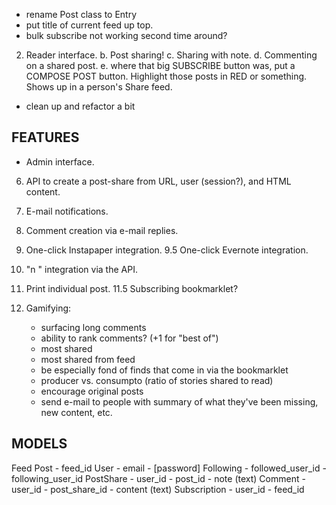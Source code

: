 - rename Post class to Entry
- put title of current feed up top.
- bulk subscribe not working second time around?

2. Reader interface.
	b. Post sharing!
	c. Sharing with note.
	d. Commenting on a shared post.
	e. where that big SUBSCRIBE button was, put a COMPOSE POST button. Highlight those posts in RED or something. Shows up in a person's Share feed.

- clean up and refactor a bit

## FEATURES

* Admin interface.
6. API to create a post-share from URL, user (session?), and HTML content.

7. E-mail notifications.
8. Comment creation via e-mail replies.
9. One-click Instapaper integration.
9.5 One-click Evernote integration.
10. "n <note>" integration via the API.
11. Print individual post.
11.5 Subscribing bookmarklet?
12. Gamifying:
	- surfacing long comments
	- ability to rank comments? (+1 for "best of")
	- most shared
	- most shared from feed
	- be especially fond of finds that come in via the bookmarklet
	- producer vs. consumpto (ratio of stories shared to read)
	- encourage original posts
	- send e-mail to people with summary of what they've been missing, new content, etc.

## MODELS

Feed
Post
	- feed_id
User
	- email
	- [password]
Following
	- followed_user_id
	- following_user_id
PostShare
	- user_id
	- post_id
	- note (text)
Comment
	- user_id
	- post_share_id
	- content (text)
Subscription
	- user_id
	- feed_id